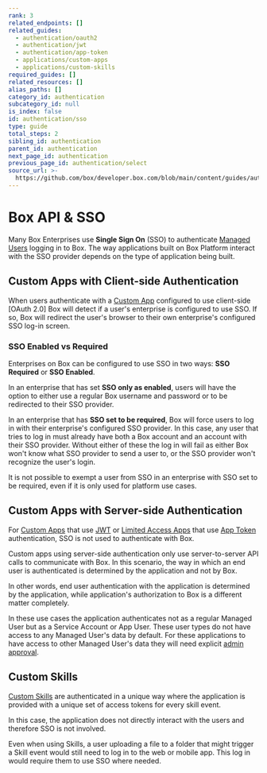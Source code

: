 ```yaml
---
rank: 3
related_endpoints: []
related_guides:
  - authentication/oauth2
  - authentication/jwt
  - authentication/app-token
  - applications/custom-apps
  - applications/custom-skills
required_guides: []
related_resources: []
alias_paths: []
category_id: authentication
subcategory_id: null
is_index: false
id: authentication/sso
type: guide
total_steps: 2
sibling_id: authentication
parent_id: authentication
next_page_id: authentication
previous_page_id: authentication/select
source_url: >-
  https://github.com/box/developer.box.com/blob/main/content/guides/authentication/sso.md
---
```

# Box API & SSO

Many Box Enterprises use **Single Sign On** (SSO) to authenticate
[Managed Users][user-types] logging in to Box. The way applications built on
Box Platform interact with the SSO provider depends on the type of application
being built.

## Custom Apps with Client-side Authentication

When users authenticate with a [Custom App][custom_app] configured to use
client-side [OAuth 2.0] Box will detect if a user's
enterprise is configured to use SSO. If so, Box will redirect the user's browser
to their own enterprise's configured SSO log-in screen.

### SSO Enabled vs Required

Enterprises on Box can be configured to use SSO in two ways: **SSO Required**
or **SSO Enabled**.

In an enterprise that has set **SSO only as enabled**, users will have the option
to either use a regular Box username and password or to be redirected to their
SSO provider.

In an enterprise that has **SSO set to be required**, Box will force users
to log in with their enterprise's configured SSO provider. In this case, any
user that tries to log in must already have both a Box account and an account
with their SSO provider. Without either of these the log in will fail as either
Box won't know what SSO provider to send a user to, or the SSO provider won't
recognize the user's login.

<Message warning>

It is not possible to exempt a user from SSO in an enterprise with SSO
set to be required, even if it is only used for platform use cases.

</Message>

## Custom Apps with Server-side Authentication

For [Custom Apps][custom_app] that use [JWT][jwt] or
[Limited Access Apps][la-app] that use [App Token][app_token]
authentication, SSO is not used to authenticate with Box.

Custom apps using server-side authentication only use server-to-server API
calls to communicate with Box. In this scenario, the way in which an end user
is authenticated is determined by the application and not by Box.

In other words, end user authentication with the application is determined by
the application, while application's authorization to Box is a different
matter completely.

In these use cases the application authenticates not as a regular Managed User
but as a Service Account or App User. These user types do not have access to any
Managed User's data by default. For these applications to have access to other
Managed User's data they will need explicit [admin approval][admin-approval].

## Custom Skills

[Custom Skills][custom_skills] are authenticated in a unique way where the
application is provided with a unique set of access tokens for every skill
event.

In this case, the application does not directly interact with the users and
therefore SSO is not involved.

<Message>

Even when using Skills, a user uploading a file to a folder that might trigger
a Skill event would still need to log in to the web or mobile app. This log in
would require them to use SSO where needed.

</Message>

[user-types]: g://authentication/user-types
[admin-approval]: g://applications/custom-apps/app-approval
[jwt]: g://authentication/jwt
[oauth2]: g://authentication/oauth2
[la-app]: guide://applications/web-app-integrations
[app_token]: g://authentication/app-token
[custom_app]: g://applications/custom-apps
[custom_skills]: g://applications/custom-skills
[jwt]: g://applications/custom-apps/jwt-setup